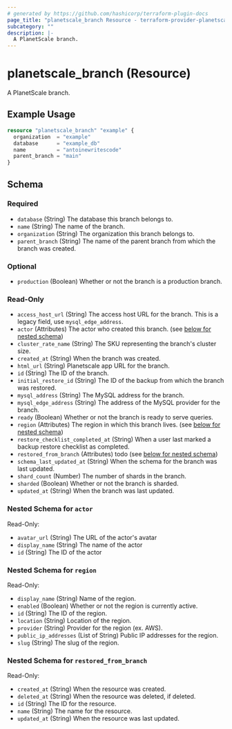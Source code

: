 ```yaml
---
# generated by https://github.com/hashicorp/terraform-plugin-docs
page_title: "planetscale_branch Resource - terraform-provider-planetscale"
subcategory: ""
description: |-
  A PlanetScale branch.
---
```


# planetscale_branch (Resource)

A PlanetScale branch.

## Example Usage

```terraform
resource "planetscale_branch" "example" {
  organization  = "example"
  database      = "example_db"
  name          = "antoinewritescode"
  parent_branch = "main"
}
```

<!-- schema generated by tfplugindocs -->
## Schema

### Required

- `database` (String) The database this branch belongs to.
- `name` (String) The name of the branch.
- `organization` (String) The organization this branch belongs to.
- `parent_branch` (String) The name of the parent branch from which the branch was created.

### Optional

- `production` (Boolean) Whether or not the branch is a production branch.

### Read-Only

- `access_host_url` (String) The access host URL for the branch. This is a legacy field, use `mysql_edge_address`.
- `actor` (Attributes) The actor who created this branch. (see [below for nested schema](#nestedatt--actor))
- `cluster_rate_name` (String) The SKU representing the branch's cluster size.
- `created_at` (String) When the branch was created.
- `html_url` (String) Planetscale app URL for the branch.
- `id` (String) The ID of the branch.
- `initial_restore_id` (String) The ID of the backup from which the branch was restored.
- `mysql_address` (String) The MySQL address for the branch.
- `mysql_edge_address` (String) The address of the MySQL provider for the branch.
- `ready` (Boolean) Whether or not the branch is ready to serve queries.
- `region` (Attributes) The region in which this branch lives. (see [below for nested schema](#nestedatt--region))
- `restore_checklist_completed_at` (String) When a user last marked a backup restore checklist as completed.
- `restored_from_branch` (Attributes) todo (see [below for nested schema](#nestedatt--restored_from_branch))
- `schema_last_updated_at` (String) When the schema for the branch was last updated.
- `shard_count` (Number) The number of shards in the branch.
- `sharded` (Boolean) Whether or not the branch is sharded.
- `updated_at` (String) When the branch was last updated.

<a id="nestedatt--actor"></a>
### Nested Schema for `actor`

Read-Only:

- `avatar_url` (String) The URL of the actor's avatar
- `display_name` (String) The name of the actor
- `id` (String) The ID of the actor


<a id="nestedatt--region"></a>
### Nested Schema for `region`

Read-Only:

- `display_name` (String) Name of the region.
- `enabled` (Boolean) Whether or not the region is currently active.
- `id` (String) The ID of the region.
- `location` (String) Location of the region.
- `provider` (String) Provider for the region (ex. AWS).
- `public_ip_addresses` (List of String) Public IP addresses for the region.
- `slug` (String) The slug of the region.


<a id="nestedatt--restored_from_branch"></a>
### Nested Schema for `restored_from_branch`

Read-Only:

- `created_at` (String) When the resource was created.
- `deleted_at` (String) When the resource was deleted, if deleted.
- `id` (String) The ID for the resource.
- `name` (String) The name for the resource.
- `updated_at` (String) When the resource was last updated.
